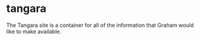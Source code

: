 # tangara
The Tangara site is a container for all of the information that Graham would like to make available.
